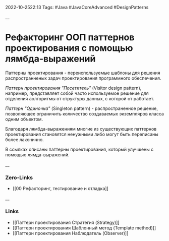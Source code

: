 2022-10-2522:13
Tags: #Java #JavaCoreAdvanced #DesignPatterns 

__
# Рефакторинг ООП паттернов проектирования с помощью лямбда-выражений

Паттерны проектирования - переиспользуемые шаблоны для решения распространненых задач проектирования программного обеспечения. 

*Паттерн проектирования "Посетитель"* (Visitor design pattern), например, представляет собой часто используемое решение для отделения аолгоритмы от структуры данных, с которой от работает.

*Паттерн "Одиночка"* (Singleton pattern) - распространенное решение, позволяющее ограничить количество создаваемых экземпляров класса одним объектом.

Благодаря лямбда-выражениям многие из существующих паттернов проектирования становятся ненужными либо могут быть переписаны более лаконично. 

В ссылках описаны паттерны проектирования, который улучшены с помощью лямда-выражений.

__
### Zero-Links
- [[00 Рефакторинг, тестирование и отладка]]

__
### Links
- [[Паттерн проектирования Стратегия (Strategy)]]
- [[Паттерн проектирования Шаблонный метод (Template method)]]
- [[Паттерн проектирования Наблюдатель (Observer)]]

